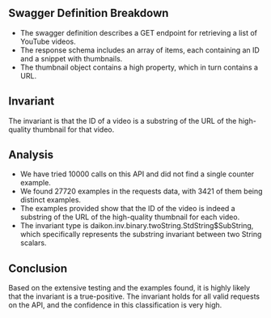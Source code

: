 ## Swagger Definition Breakdown
- The swagger definition describes a GET endpoint for retrieving a list of YouTube videos.
- The response schema includes an array of items, each containing an ID and a snippet with thumbnails.
- The thumbnail object contains a high property, which in turn contains a URL.

## Invariant
The invariant is that the ID of a video is a substring of the URL of the high-quality thumbnail for that video.

## Analysis
- We have tried 10000 calls on this API and did not find a single counter example.
- We found 27720 examples in the requests data, with 3421 of them being distinct examples.
- The examples provided show that the ID of the video is indeed a substring of the URL of the high-quality thumbnail for each video.
- The invariant type is daikon.inv.binary.twoString.StdString$SubString, which specifically represents the substring invariant between two String scalars.

## Conclusion
Based on the extensive testing and the examples found, it is highly likely that the invariant is a true-positive. The invariant holds for all valid requests on the API, and the confidence in this classification is very high.
